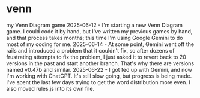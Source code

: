 # venn
my Venn Diagram game
2025-06-12 - I'm starting a new Venn Diagram game. I could code it by hand, but I've written my previous games by hand, and that process takes months; this time I'm using Google Gemini to do most of my coding for me.
2025-06-14 - At some point, Gemini went off the rails and introduced a problem that it couldn't fix, so after dozens of frustrating attempts to fix the problem, I just asked it to revert back to 20 versions in the past and start another branch. That's why there are versions named v0.47b and similar.
2025-06-22 - I got fed up with Gemini, and now I'm working with ChatGPT. It's still slow going, but progress is being made. I've spent the last few days trying to get the word distribution more even. I also moved rules.js into its own file.
